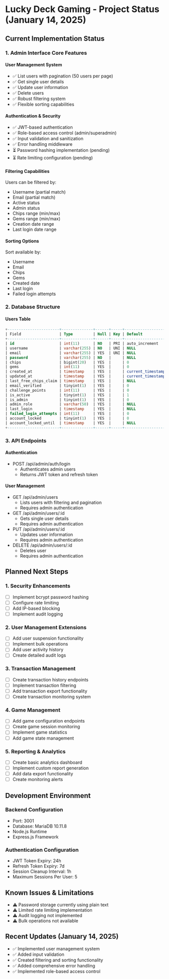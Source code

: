 # Lucky Deck Gaming - Project Status (January 14, 2025)

## Current Implementation Status

### 1. Admin Interface Core Features

#### User Management System
- ✅ List users with pagination (50 users per page)
- ✅ Get single user details
- ✅ Update user information
- ✅ Delete users
- ✅ Robust filtering system
- ✅ Flexible sorting capabilities

#### Authentication & Security
- ✅ JWT-based authentication
- ✅ Role-based access control (admin/superadmin)
- ✅ Input validation and sanitization
- ✅ Error handling middleware
- ⏳ Password hashing implementation (pending)
- ⏳ Rate limiting configuration (pending)

#### Filtering Capabilities
Users can be filtered by:
- Username (partial match)
- Email (partial match)
- Active status
- Admin status
- Chips range (min/max)
- Gems range (min/max)
- Creation date range
- Last login date range

#### Sorting Options
Sort available by:
- Username
- Email
- Chips
- Gems
- Created date
- Last login
- Failed login attempts

### 2. Database Structure

#### Users Table
```sql
+-----------------------+--------------+------+-----+---------------------+
| Field                 | Type         | Null | Key | Default            |
+-----------------------+--------------+------+-----+---------------------+
| id                    | int(11)      | NO   | PRI | auto_increment     |
| username              | varchar(255) | NO   | UNI | NULL              |
| email                 | varchar(255) | YES  | UNI | NULL              |
| password              | varchar(255) | NO   |     | NULL              |
| chips                 | bigint(20)   | YES  |     | 0                 |
| gems                  | int(11)      | YES  |     | 0                 |
| created_at            | timestamp    | YES  |     | current_timestamp |
| updated_at            | timestamp    | YES  |     | current_timestamp |
| last_free_chips_claim | timestamp    | YES  |     | NULL              |
| email_verified        | tinyint(1)   | YES  |     | 0                 |
| challenge_points      | int(11)      | YES  |     | 0                 |
| is_active             | tinyint(1)   | YES  |     | 1                 |
| is_admin              | tinyint(1)   | YES  |     | 0                 |
| admin_role            | varchar(50)  | YES  |     | NULL              |
| last_login            | timestamp    | YES  |     | NULL              |
| failed_login_attempts | int(11)      | YES  |     | 0                 |
| account_locked        | tinyint(1)   | YES  |     | 0                 |
| account_locked_until  | timestamp    | YES  |     | NULL              |
+-----------------------+--------------+------+-----+---------------------+
```

### 3. API Endpoints

#### Authentication
- POST /api/admin/auth/login
  - Authenticates admin users
  - Returns JWT token and refresh token

#### User Management
- GET /api/admin/users
  - Lists users with filtering and pagination
  - Requires admin authentication
- GET /api/admin/users/:id
  - Gets single user details
  - Requires admin authentication
- PUT /api/admin/users/:id
  - Updates user information
  - Requires admin authentication
- DELETE /api/admin/users/:id
  - Deletes user
  - Requires admin authentication

## Planned Next Steps

### 1. Security Enhancements
- [ ] Implement bcrypt password hashing
- [ ] Configure rate limiting
- [ ] Add IP-based blocking
- [ ] Implement audit logging

### 2. User Management Extensions
- [ ] Add user suspension functionality
- [ ] Implement bulk operations
- [ ] Add user activity history
- [ ] Create detailed audit logs

### 3. Transaction Management
- [ ] Create transaction history endpoints
- [ ] Implement transaction filtering
- [ ] Add transaction export functionality
- [ ] Create transaction monitoring system

### 4. Game Management
- [ ] Add game configuration endpoints
- [ ] Create game session monitoring
- [ ] Implement game statistics
- [ ] Add game state management

### 5. Reporting & Analytics
- [ ] Create basic analytics dashboard
- [ ] Implement custom report generation
- [ ] Add data export functionality
- [ ] Create monitoring alerts

## Development Environment

### Backend Configuration
- Port: 3001
- Database: MariaDB 10.11.8
- Node.js Runtime
- Express.js Framework

### Authentication Configuration
- JWT Token Expiry: 24h
- Refresh Token Expiry: 7d
- Session Cleanup Interval: 1h
- Maximum Sessions Per User: 5

## Known Issues & Limitations
- ⚠️ Password storage currently using plain text
- ⚠️ Limited rate limiting implementation
- ⚠️ Audit logging not implemented
- ⚠️ Bulk operations not available

## Recent Updates (January 14, 2025)
- ✅ Implemented user management system
- ✅ Added input validation
- ✅ Created filtering and sorting functionality
- ✅ Added comprehensive error handling
- ✅ Implemented role-based access control